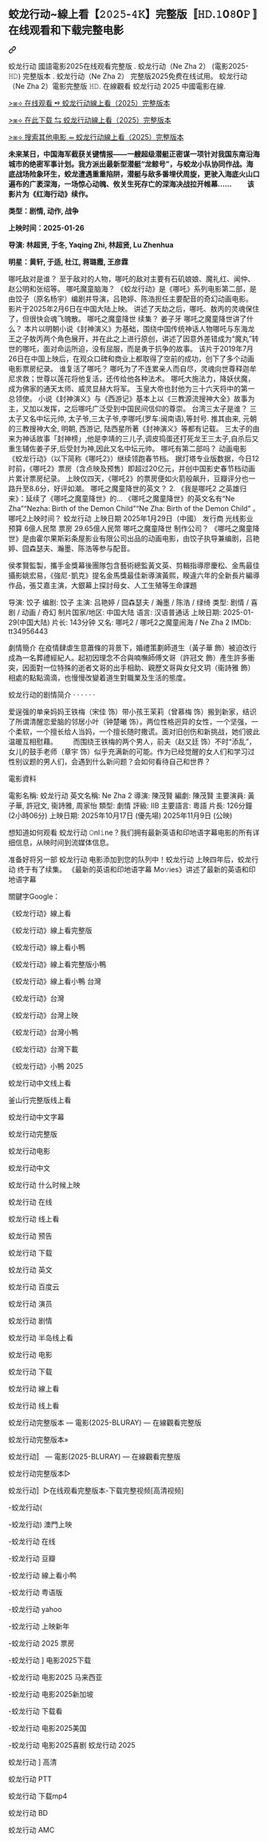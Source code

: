 <article class="markdown-body entry-content container-lg f5" itemprop="text"><div class="markdown-heading" dir="auto"><h1 class="heading-element" dir="auto">蛟龙行动~線上看【𝟸𝟶𝟸𝟻-𝟺𝙺】完整版〚𝙷𝙳.𝟷0𝟾0𝙿〛在线观看和下载完整电影</h1><a id="user-content-𝙵𝚞𝚕𝙻𝙷𝙳-蛟龙行动-免費線上看𝟷0𝟾0𝙿-2025-電影高清完整版𝚃𝚆z𝙷-𝟺𝙺" class="anchor" aria-label="Permalink: 蛟龙行动~線上看【𝟸𝟶𝟸𝟻-𝟺𝙺】完整版〚𝙷𝙳.𝟷0𝟾0𝙿〛在线观看和下载完整电影" href="#𝙵𝚞𝚕𝙻𝙷𝙳-蛟龙行动-免費線上看𝟷0𝟾0𝙿-2025-電影高清完整版𝚃𝚆z𝙷-𝟺𝙺"><svg class="octicon octicon-link" viewBox="0 0 16 16" version="1.1" width="16" height="16" aria-hidden="true"><path d="m7.775 3.275 1.25-1.25a3.5 3.5 0 1 1 4.95 4.95l-2.5 2.5a3.5 3.5 0 0 1-4.95 0 .751.751 0 0 1 .018-1.042.751.751 0 0 1 1.042-.018 1.998 1.998 0 0 0 2.83 0l2.5-2.5a2.002 2.002 0 0 0-2.83-2.83l-1.25 1.25a.751.751 0 0 1-1.042-.018.751.751 0 0 1-.018-1.042Zm-4.69 9.64a1.998 1.998 0 0 0 2.83 0l1.25-1.25a.751.751 0 0 1 1.042.018.751.751 0 0 1 .018 1.042l-1.25 1.25a3.5 3.5 0 1 1-4.95-4.95l2.5-2.5a3.5 3.5 0 0 1 4.95 0 .751.751 0 0 1-.018 1.042.751.751 0 0 1-1.042.018 1.998 1.998 0 0 0-2.83 0l-2.5 2.5a1.998 1.998 0 0 0 0 2.83Z"></path></svg></a></div>
<p dir="auto">蛟龙行动 國語電影2025在线观看完整版 . 蛟龙行动（Ne Zha 2） (電影2025-𝙷𝙳) 完整版本 . 蛟龙行动（Ne Zha 2） 完整版2025免费在线试用。 蛟龙行动（Ne Zha 2）電影完整版 𝙷𝙳. 在線觀看 蛟龙行动 2025 中國電影在線.</p>
<p dir="auto"><a href="https://sixmedia.online/zh/movie/1280330/operation-hadal?git" rel="nofollow">&gt;⧆⟢ 在线观看 ➺ 蛟龙行动線上看（2025）完整版本</a></p>
<p dir="auto"><a href="https://sixmedia.online/zh/movie/1280330/operation-hadal?git" rel="nofollow">&gt;⧆⟢ 在此下载 ⇆ 蛟龙行动線上看（2025）完整版本</a></p>
<p dir="auto"><a href="https://sixmedia.online/zh/movie/1280330/operation-hadal?git" rel="nofollow">&gt;⧆⟢ 搜索其他电影 ⇴ 蛟龙行动線上看（2025）完整版本</a></p>
  
**未来某日，中国海军截获关键情报——一艘超级潜艇正密谋一项针对我国东南沿海城市的绝密军事计划。我方派出最新型潜艇“龙鲸号”，与蛟龙小队协同作战。海底战场险象环生，蛟龙遭遇重重陷阱，潜艇与敌多番埋伏周旋，更驶入海底火山口遍布的广袤深海，一场惊心动魄、攸关生死存亡的深海决战拉开帷幕…… 　　该影片为《红海行动》续作。**

**类型：剧情, 动作, 战争**

**上映时间：2025-01-26**

**导演: 林超贤, 于冬, Yaqing Zhi, 林超贤, Lu Zhenhua**

**明星：黄轩, 于适, 杜江, 蒋璐霞, 王彦霖**

<p dir="auto">哪吒敌对是谁？ 至于敌对的人物，哪吒的敌对主要有石矶娘娘、魔礼红、闻仲、赵公明和张绍等。 哪吒魔童脑海？ 《蛟龙行动》是《哪吒》系列电影第二部，是由饺子（原名杨宇）编剧并导演，吕艳婷、陈浩担任主要配音的奇幻动画电影。 影片于2025年2月6日在中国大陆上映。 讲述了天劫之后，哪吒、敖丙的灵魂保住了，但很快会魂飞魄散。 哪吒之魔童降世 续集？ 姜子牙 哪吒之魔童降世讲了什么？ 本片以明朝小说《封神演义》为基础，围绕中国传统神话人物哪吒与东海龙王之子敖丙两个角色展开，并在此之上进行原创，讲述了因意外差错成为“魔丸”转世的哪吒，面对命运所迫，没有屈服，而是勇于抗争的故事。 该片于2019年7月26日在中国上映后，在观众口碑和商业上都取得了空前的成功，创下了多个动画电影票房纪录。 谁复活了哪吒？ 哪吒为了不连累亲人而自尽，灵魂向世尊释迦牟尼求救；世尊以莲花将他复活，还传给他各种法术。 哪吒大施法力，降妖伏魔，成为佛家的通天太师、威灵显赫大将军。 玉皇大帝也封他为三十六天将中的第一总领使。 小说《封神演义》与《西游记》基本上以《三教源流搜神大全》故事为主，又加以发挥，之后哪吒广泛受到中国民间信仰的尊崇。 台湾三太子是谁？ 三太子又名中坛元帅, 太子爷,三太子爷,李哪吒(罗车:闽南语),等封号. 推其由来, 元朝的三教搜神大全, 明朝, 西游记, 陆西星所著《封神演义》等都有记载。 三太子的由来为神话故事「封神榜」,他是李靖的三儿子,调皮捣蛋还打死龙王三太子,自杀后又重生辅佐姜子牙,后受封为神,因此又名中坛元帅。 哪吒有第二部吗？ 动画电影《蛟龙行动》（以下简称《哪吒2》）继续领跑春节档。 据灯塔专业版数据，今日12时前，《哪吒2》票房（含点映及预售）即超过20亿元，并创中国影史春节档动画片累计票房纪录。 上映仅四天，《哪吒2》的票房便如火箭般飙升，豆瓣评分也一路升至8.6分，好评如潮。 哪吒之魔童降世的英文？ 2. 《我是哪吒2 之英雄归来》：延续了《哪吒之魔童降世》的... 《哪吒之魔童降世》的英文名有“Ne Zha”“Nezha: Birth of the Demon Child”“Ne Zha: Birth of the Demon Child” 。 哪吒2上映时间？ 蛟龙行动 上映日期 2025年1月29日（中國） 发行商 光线影业 预算	6億人民幣 票房 29.65億人民幣 哪吒之魔童降世 制作公司？ 《哪吒之魔童降世》是由霍尔果斯彩条屋影业有限公司出品的动画电影，由饺子执导兼编剧，吕艳婷、囧森瑟夫、瀚墨、陈浩等参与配音。</p>
<p dir="auto">侯孝賢監製，攜手金獎幕後團隊包含藝術總監黃文英、剪輯指導廖慶松、金馬最佳攝影姚宏易，《強尼･凱克》提名金馬獎最佳新導演黃熙，睽違六年的全新長片編導作品，張艾嘉主演，大銀幕上探討母女、人工生殖等生命課題</p>
<p dir="auto">导演: 饺子 编剧: 饺子 主演: 吕艳婷 / 囧森瑟夫 / 瀚墨 / 陈浩 / 绿绮 类型: 剧情 / 喜剧 / 动画 / 奇幻 制片国家/地区: 中国大陆 语言: 汉语普通话 上映日期: 2025-01-29(中国大陆) 片长: 143分钟 又名: 哪吒2 / 哪吒2之魔童闹海 / Ne Zha 2 IMDb: tt34956443</p>
<p dir="auto">劇情簡介 在疫情肆虐生意蕭條的背景下，婚禮策劃師道生（黃子華 飾）被迫改行成為一名葬禮經紀人。起初因理念不合與喃嘸師傅文哥（許冠文 飾）產生許多衝突，因面對一位特殊的逝者文哥的出手相助、親歷文哥與女兒文玥（衞詩雅 飾）相處的點點滴滴，也慢慢改變着道生對職業及生活的態度。</p>
<p dir="auto">蛟龙行动的剧情简介 · · · · · ·</p>
<p dir="auto">爱逞强的单亲妈妈王铁梅（宋佳 饰）带小孩王茉莉（曾慕梅 饰）搬到新家，结识了所谓清醒恋爱脑的邻居小叶（钟楚曦 饰）。两位性格迥异的女性，一个坚强，一个柔软，一个擅长给人当妈，一个擅长随时撒谎。面对旧创伤和新挑战，她们彼此温暖互相慰藉。 　　而围绕王铁梅的两个男人，前夫（赵又廷 饰）不时“添乱”，女儿的鼓手老师（章宇 饰）似乎充满新的可能。作为已经觉醒的女人们和学习过性别议题的男人们，会遇到什么新问题？会如何看待自己和世界？</p>
<p dir="auto">電影資料</p>
<p dir="auto">電影名稱: 蛟龙行动 英文名稱: Ne Zha 2 導演: 陳茂賢 編劇: 陳茂賢 主要演員: 黃子華, 許冠文, 衞詩雅, 周家怡 類型: 劇情 評級: IIB 主要語言: 粵語 片長: 126分鐘 (2小時06分) 上映日期: 2025年10月17日 (優先場) 2025年11月9日 (公映)</p>
<p dir="auto">想知道如何观看 蛟龙行动 𝙾nl𝚒ne？我们拥有最新英语和印地语字幕电影的所有详细信息，从映时间到流媒体信息。</p>
<p dir="auto">准备好将另一部 蛟龙行动 电影添加到您的队列中！蛟龙行动 上映四年后，蛟龙行动 终于有了续集。 《最新的英语和印地语字幕 Mo𝚟ies》讲述了最新的英语和印地语字幕</p>
<p dir="auto">關鍵字Google：</p>
<p dir="auto">《蛟龙行动》線上看</p>
<p dir="auto">《蛟龙行动》線上看完整版</p>
<p dir="auto">《蛟龙行动》線上看小鴨</p>
<p dir="auto">《蛟龙行动》線上看完整版小鴨</p>
<p dir="auto">《蛟龙行动》線上看小鴨 台灣</p>
<p dir="auto">《蛟龙行动》台灣</p>
<p dir="auto">《蛟龙行动》台灣上映</p>
<p dir="auto">《蛟龙行动》台灣小鴨</p>
<p dir="auto">《蛟龙行动》台灣下載</p>
<p dir="auto">《蛟龙行动》小鴨 2025</p>
<p dir="auto">蛟龙行动中文线上看</p>
<p dir="auto">釜山行完整版线上看</p>
<p dir="auto">蛟龙行动中文字幕</p>
<p dir="auto">蛟龙行动完整版</p>
<p dir="auto">蛟龙行动电影</p>
<p dir="auto">蛟龙行动中文</p>
<p dir="auto">蛟龙行动 什么时候上映</p>
<p dir="auto">蛟龙行动 在线</p>
<p dir="auto">蛟龙行动 线上看</p>
<p dir="auto">蛟龙行动 预告</p>
<p dir="auto">蛟龙行动 下载</p>
<p dir="auto">蛟龙行动 英文</p>
<p dir="auto">蛟龙行动 百度云</p>
<p dir="auto">蛟龙行动 演员</p>
<p dir="auto">蛟龙行动 剧情</p>
<p dir="auto">蛟龙行动 半岛线上看</p>
<p dir="auto">蛟龙行动 电影</p>
<p dir="auto">蛟龙行动 下载</p>
<p dir="auto">蛟龙行动 線上看</p>
<p dir="auto">蛟龙行动 线上看</p>
<p dir="auto">蛟龙行动完整版本 — 電影(2025-BLURAY) — 在線觀看完整版</p>
<p dir="auto">蛟龙行动完整版本»</p>
<p dir="auto">蛟龙行动〛 — 電影(2025-BLURAY) — 在線觀看完整版</p>
<p dir="auto">蛟龙行动完整版本▷</p>
<p dir="auto">蛟龙行动〛▷在线观看完整版本-下载完整视频[高清视频]</p>
<p dir="auto">-蛟龙行动(</p>
<p dir="auto">-蛟龙行动) 澳門上映</p>
<p dir="auto">-蛟龙行动 在线</p>
<p dir="auto">-蛟龙行动 豆瓣</p>
<p dir="auto">-蛟龙行动 線上看小鸭</p>
<p dir="auto">-蛟龙行动 粤语版</p>
<p dir="auto">-蛟龙行动 yahoo</p>
<p dir="auto">-蛟龙行动 上映新年</p>
<p dir="auto">-蛟龙行动 2025 票房</p>
<p dir="auto">-蛟龙行动 ] 电影2025下载</p>
<p dir="auto">-蛟龙行动 电影2025 马来西亚</p>
<p dir="auto">-蛟龙行动 电影2025新加坡</p>
<p dir="auto">-蛟龙行动 下载看</p>
<p dir="auto">-蛟龙行动 电影2025美国</p>
<p dir="auto">-蛟龙行动 电影2025喜剧 蛟龙行动 2025</p>
<p dir="auto">蛟龙行动 ] 高清</p>
<p dir="auto">蛟龙行动 PTT</p>
<p dir="auto">蛟龙行动 下载mp4</p>
<p dir="auto">蛟龙行动 BD</p>
<p dir="auto">蛟龙行动 AMC</p>
</article>
